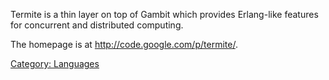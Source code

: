 Termite is a thin layer on top of Gambit which provides Erlang-like
features for concurrent and distributed computing.

The homepage is at <http://code.google.com/p/termite/>.

[Category: Languages](Category:%20Languages.md)
